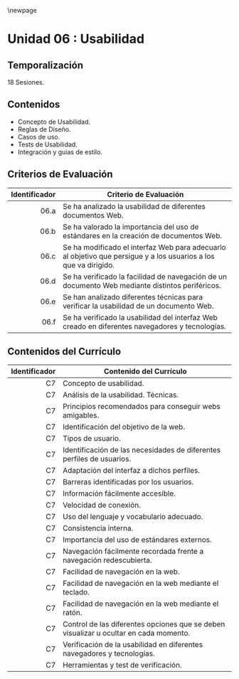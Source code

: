\newpage

# Unidad 06 : Usabilidad

## Temporalización

18 Sesiones.

## Contenidos 

* Concepto de Usabilidad.
* Reglas de Diseño.
* Casos de uso.
* Tests de Usabilidad.
* Integración y guias de estilo.

## Criterios de Evaluación 

| Identificador | Criterio de Evaluación |
| -: |-----------|
| 06.a| Se ha analizado la usabilidad de diferentes documentos Web.|
| 06.b| Se ha valorado la importancia del uso de estándares en la creación de documentos Web.|
| 06.c| Se ha modificado el interfaz Web para adecuarlo al objetivo que persigue y a los usuarios a los que va dirigido.|
| 06.d| Se ha verificado la facilidad de navegación de un documento Web mediante distintos periféricos.|
| 06.e| Se han analizado diferentes técnicas para verificar la usabilidad de un documento Web.|
| 06.f| Se ha verificado la usabilidad del interfaz Web creado en diferentes navegadores y tecnologías.|

## Contenidos del Currículo

| Identificador | Contenido del Currículo  |
| -: |-----------|
|C7 | Concepto de usabilidad.|
|C7 | Análisis de la usabilidad. Técnicas.|
|C7 | Principios recomendados para conseguir webs amigables.|
|C7 | Identificación del objetivo de la web.|
|C7 | Tipos de usuario.|
|C7 | Identificación de las necesidades de diferentes perfiles de usuarios.|
|C7 | Adaptación del interfaz a dichos perfiles.|
|C7 | Barreras identificadas por los usuarios.|
|C7 | Información fácilmente accesible.|
|C7 | Velocidad de conexión.|
|C7 | Uso del lenguaje y vocabulario adecuado.|
|C7 | Consistencia interna.|
|C7 | Importancia del uso de estándares externos.|
|C7 | Navegación fácilmente recordada frente a navegación redescubierta.|
|C7 | Facilidad de navegación en la web.|
|C7 | Facilidad de navegación en la web mediante el teclado.|
|C7 | Facilidad de navegación en la web mediante el ratón.|
|C7 | Control de las diferentes opciones que se deben visualizar u ocultar en cada momento.|
|C7 | Verificación de la usabilidad en diferentes navegadores y tecnologías.|
|C7 | Herramientas y test de verificación.|